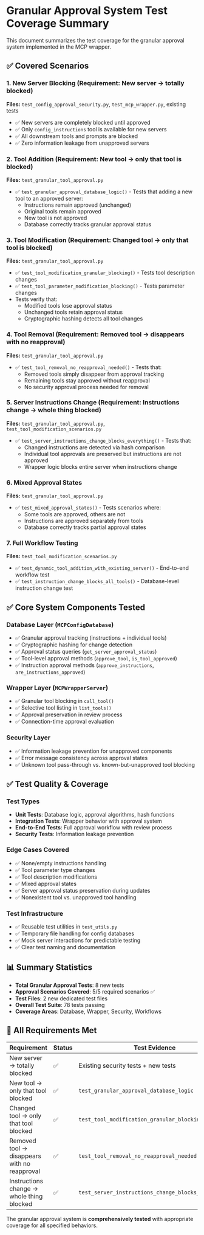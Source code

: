 # Granular Approval System Test Coverage Summary

This document summarizes the test coverage for the granular approval system implemented in the MCP wrapper.

## ✅ **Covered Scenarios**

### 1. **New Server Blocking** (Requirement: New server → totally blocked)
**Files:** `test_config_approval_security.py`, `test_mcp_wrapper.py`, existing tests
- ✅ New servers are completely blocked until approved
- ✅ Only `config_instructions` tool is available for new servers  
- ✅ All downstream tools and prompts are blocked
- ✅ Zero information leakage from unapproved servers

### 2. **Tool Addition** (Requirement: New tool → only that tool is blocked)
**Files:** `test_granular_tool_approval.py`
- ✅ `test_granular_approval_database_logic()` - Tests that adding a new tool to an approved server:
  - Instructions remain approved (unchanged)
  - Original tools remain approved
  - New tool is not approved
  - Database correctly tracks granular approval status

### 3. **Tool Modification** (Requirement: Changed tool → only that tool is blocked)
**Files:** `test_granular_tool_approval.py`
- ✅ `test_tool_modification_granular_blocking()` - Tests tool description changes
- ✅ `test_tool_parameter_modification_blocking()` - Tests parameter changes
- Tests verify that:
  - Modified tools lose approval status
  - Unchanged tools retain approval status
  - Cryptographic hashing detects all tool changes

### 4. **Tool Removal** (Requirement: Removed tool → disappears with no reapproval)
**Files:** `test_granular_tool_approval.py`
- ✅ `test_tool_removal_no_reapproval_needed()` - Tests that:
  - Removed tools simply disappear from approval tracking
  - Remaining tools stay approved without reapproval
  - No security approval process needed for removal

### 5. **Server Instructions Change** (Requirement: Instructions change → whole thing blocked)
**Files:** `test_granular_tool_approval.py`, `test_tool_modification_scenarios.py`
- ✅ `test_server_instructions_change_blocks_everything()` - Tests that:
  - Changed instructions are detected via hash comparison
  - Individual tool approvals are preserved but instructions are not approved
  - Wrapper logic blocks entire server when instructions change

### 6. **Mixed Approval States**
**Files:** `test_granular_tool_approval.py`
- ✅ `test_mixed_approval_states()` - Tests scenarios where:
  - Some tools are approved, others are not
  - Instructions are approved separately from tools
  - Database correctly tracks partial approval states

### 7. **Full Workflow Testing**
**Files:** `test_tool_modification_scenarios.py`
- ✅ `test_dynamic_tool_addition_with_existing_server()` - End-to-end workflow test
- ✅ `test_instruction_change_blocks_all_tools()` - Database-level instruction change test

## ✅ **Core System Components Tested**

### Database Layer (`MCPConfigDatabase`)
- ✅ Granular approval tracking (instructions + individual tools)
- ✅ Cryptographic hashing for change detection
- ✅ Approval status queries (`get_server_approval_status`)
- ✅ Tool-level approval methods (`approve_tool`, `is_tool_approved`)
- ✅ Instruction approval methods (`approve_instructions`, `are_instructions_approved`)

### Wrapper Layer (`MCPWrapperServer`)
- ✅ Granular tool blocking in `call_tool()`
- ✅ Selective tool listing in `list_tools()`
- ✅ Approval preservation in review process
- ✅ Connection-time approval evaluation

### Security Layer
- ✅ Information leakage prevention for unapproved components
- ✅ Error message consistency across approval states
- ✅ Unknown tool pass-through vs. known-but-unapproved tool blocking

## ✅ **Test Quality & Coverage**

### Test Types
- **Unit Tests**: Database logic, approval algorithms, hash functions
- **Integration Tests**: Wrapper behavior with approval system
- **End-to-End Tests**: Full approval workflow with review process
- **Security Tests**: Information leakage prevention

### Edge Cases Covered
- ✅ None/empty instructions handling
- ✅ Tool parameter type changes
- ✅ Tool description modifications
- ✅ Mixed approval states
- ✅ Server approval status preservation during updates
- ✅ Nonexistent tool vs. unapproved tool handling

### Test Infrastructure
- ✅ Reusable test utilities in `test_utils.py`
- ✅ Temporary file handling for config databases
- ✅ Mock server interactions for predictable testing
- ✅ Clear test naming and documentation

## 📊 **Summary Statistics**

- **Total Granular Approval Tests**: 8 new tests
- **Approval Scenarios Covered**: 5/5 required scenarios ✅
- **Test Files**: 2 new dedicated test files
- **Overall Test Suite**: 78 tests passing
- **Coverage Areas**: Database, Wrapper, Security, Workflows

## 🎯 **All Requirements Met**

| Requirement | Status | Test Evidence |
|-------------|--------|---------------|
| New server → totally blocked | ✅ | Existing security tests + new tests |
| New tool → only that tool blocked | ✅ | `test_granular_approval_database_logic` |
| Changed tool → only that tool blocked | ✅ | `test_tool_modification_granular_blocking` |
| Removed tool → disappears with no reapproval | ✅ | `test_tool_removal_no_reapproval_needed` |
| Instructions change → whole thing blocked | ✅ | `test_server_instructions_change_blocks_everything` |

The granular approval system is **comprehensively tested** with appropriate coverage for all specified behaviors.